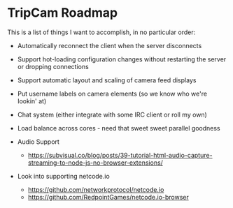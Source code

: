 # TripCam Roadmap

This is a list of things I want to accomplish, in no particular order:

* Automatically reconnect the client when the server disconnects

* Support hot-loading configuration changes without restarting the server or dropping connections

* Support automatic layout and scaling of camera feed displays

* Put username labels on camera elements (so we know who we're lookin' at)

* Chat system (either integrate with some IRC client or roll my own)

* Load balance across cores - need that sweet sweet parallel goodness

* Audio Support
  * https://subvisual.co/blog/posts/39-tutorial-html-audio-capture-streaming-to-node-js-no-browser-extensions/


* Look into supporting netcode.io
  * https://github.com/networkprotocol/netcode.io
  * https://github.com/RedpointGames/netcode.io-browser
